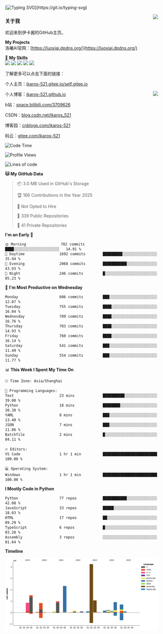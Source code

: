 [![Typing SVG](https://readme-typing-svg.herokuapp.com?size=25&duration=3000&color=8C43EA&vCenter=true&width=200&height=40&lines=Hi+Welcome+%F0%9F%91%8B%F0%9F%8F%BB;I'm+Love丶伊卡洛斯~~)](https://git.io/typing-svg)

<a href="#">
  <img align="right" src="https://github-readme-stats.vercel.app/api?username=Ikaros-521&count_private=true&show_icons=true&bg_color=15,f2f7fd,E0EAFC" />
</a>

### 关于我

欢迎来到伊卡酱的GitHub主页。

**My Projects**  
洛曦AI官网：[https://luoxiai.dpdns.org/](https://luoxiai.dpdns.org/)  

🌟 **My Skills**  
![](https://img.shields.io/badge/-C-A8B9CC?style=flat-square&logo=C&logoColor=fff)
![](https://img.shields.io/badge/-Python-3776AB?style=flat-square&logo=Python&logoColor=fff)
![](https://img.shields.io/badge/-JavaScript-F7DF1E?style=flat-square&logo=JavaScript&logoColor=fff)
![](https://img.shields.io/badge/-C++-00599C?style=flat-square&logo=Cpp&logoColor=fff)
![](https://img.shields.io/badge/-Linux-000000?style=flat-square&logo=Linux&logoColor=fff)

了解更多可以点击下面的链接：  

个人主页：[ikaros-521.gitee.io/self.gitee.io](https://ikaros-521.gitee.io/self.gitee.io/)  

<img align='right' src="https://github.com/Ikaros-521/Ikaros-521/assets/40910637/3a5e50bc-91dc-4aa5-b7a0-8b27ad1c2b33" height="330">

个人博客：[ikaros-521.github.io](https://ikaros-521.github.io/)  

b站：[space.bilibili.com/3709626](https://space.bilibili.com/3709626)  

CSDN：[blog.csdn.net/Ikaros_521](https://blog.csdn.net/Ikaros_521)  

博客园：[cnblogs.com/ikaros-521](https://www.cnblogs.com/ikaros-521)  

码云：[gitee.com/ikaros-521](https://gitee.com/ikaros-521)  


<!--START_SECTION:waka-->
![Code Time](http://img.shields.io/badge/Code%20Time-2%2C408%20hrs%208%20mins-blue)

![Profile Views](http://img.shields.io/badge/Profile%20Views-1-blue)

![Lines of code](https://img.shields.io/badge/From%20Hello%20World%20I%27ve%20Written-14.6%20million%20lines%20of%20code-blue)

**🐱 My GitHub Data** 

> 📦 3.0 MB Used in GitHub's Storage 
 > 
> 🏆 166 Contributions in the Year 2025
 > 
> 🚫 Not Opted to Hire
 > 
> 📜 339 Public Repositories 
 > 
> 🔑 41 Private Repositories 
 > 
**I'm an Early 🐤** 

```text
🌞 Morning                702 commits         ████░░░░░░░░░░░░░░░░░░░░░   14.91 % 
🌆 Daytime                1692 commits        █████████░░░░░░░░░░░░░░░░   35.94 % 
🌃 Evening                2068 commits        ███████████░░░░░░░░░░░░░░   43.93 % 
🌙 Night                  246 commits         █░░░░░░░░░░░░░░░░░░░░░░░░   05.23 % 
```
📅 **I'm Most Productive on Wednesday** 

```text
Monday                   606 commits         ███░░░░░░░░░░░░░░░░░░░░░░   12.87 % 
Tuesday                  755 commits         ████░░░░░░░░░░░░░░░░░░░░░   16.04 % 
Wednesday                789 commits         ████░░░░░░░░░░░░░░░░░░░░░   16.76 % 
Thursday                 703 commits         ████░░░░░░░░░░░░░░░░░░░░░   14.93 % 
Friday                   760 commits         ████░░░░░░░░░░░░░░░░░░░░░   16.14 % 
Saturday                 541 commits         ███░░░░░░░░░░░░░░░░░░░░░░   11.49 % 
Sunday                   554 commits         ███░░░░░░░░░░░░░░░░░░░░░░   11.77 % 
```


📊 **This Week I Spent My Time On** 

```text
🕑︎ Time Zone: Asia/Shanghai

💬 Programming Languages: 
Text                     23 mins             ██████████░░░░░░░░░░░░░░░   39.00 % 
Python                   18 mins             ████████░░░░░░░░░░░░░░░░░   30.38 % 
YAML                     8 mins              ███░░░░░░░░░░░░░░░░░░░░░░   13.40 % 
JSON                     7 mins              ███░░░░░░░░░░░░░░░░░░░░░░   11.86 % 
Batchfile                2 mins              █░░░░░░░░░░░░░░░░░░░░░░░░   04.11 % 

🔥 Editors: 
VS Code                  1 hr 1 min          █████████████████████████   100.00 % 

💻 Operating System: 
Windows                  1 hr 1 min          █████████████████████████   100.00 % 
```

**I Mostly Code in Python** 

```text
Python                   77 repos            ███████████░░░░░░░░░░░░░░   42.08 % 
JavaScript               33 repos            █████░░░░░░░░░░░░░░░░░░░░   18.03 % 
HTML                     17 repos            ██░░░░░░░░░░░░░░░░░░░░░░░   09.29 % 
TypeScript               6 repos             █░░░░░░░░░░░░░░░░░░░░░░░░   03.28 % 
Assembly                 3 repos             ░░░░░░░░░░░░░░░░░░░░░░░░░   01.64 % 
```



**Timeline**

![Lines of Code chart](https://raw.githubusercontent.com/Ikaros-521/Ikaros-521/main/assets/bar_graph.png)


<!--END_SECTION:waka-->


<!--
**Ikaros-521/Ikaros-521** is a ✨ _special_ ✨ repository because its `README.md` (this file) appears on your GitHub profile.

Here are some ideas to get you started:

- 🔭 I’m currently working on ...
- 🌱 I’m currently learning ...
- 👯 I’m looking to collaborate on ...
- 🤔 I’m looking for help with ...
- 💬 Ask me about ...
- 📫 How to reach me: ...
- 😄 Pronouns: ...
- ⚡ Fun fact: ...
-->
